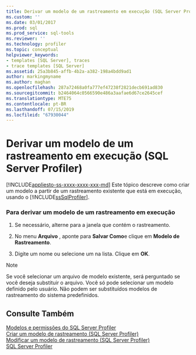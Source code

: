 ```yaml
---
title: Derivar um modelo de um rastreamento em execução (SQL Server Profiler) | Microsoft Docs
ms.custom: ''
ms.date: 03/01/2017
ms.prod: sql
ms.prod_service: sql-tools
ms.reviewer: ''
ms.technology: profiler
ms.topic: conceptual
helpviewer_keywords:
- templates [SQL Server], traces
- trace templates [SQL Server]
ms.assetid: 25a3b845-affb-4b2a-a382-198a4bdd9ad1
author: markingmyname
ms.author: maghan
ms.openlocfilehash: 287a72468a0fa777ef47238f2821decb691ad830
ms.sourcegitcommit: b2464064c0566590e486a3aafae6d67ce2645cef
ms.translationtype: MTE75
ms.contentlocale: pt-BR
ms.lasthandoff: 07/15/2019
ms.locfileid: "67930044"
---
```

# <a name="derive-a-template-from-a-running-trace-sql-server-profiler"></a>Derivar um modelo de um rastreamento em execução (SQL Server Profiler)
[!INCLUDE[appliesto-ss-xxxx-xxxx-xxx-md](../../includes/appliesto-ss-xxxx-xxxx-xxx-md.md)]
  Este tópico descreve como criar um modelo a partir de um rastreamento existente que está em execução, usando o [!INCLUDE[ssSqlProfiler](../../includes/sssqlprofiler-md.md)].  
  
### <a name="to-derive-a-template-from-a-running-trace"></a>Para derivar um modelo de um rastreamento em execução  
  
1.  Se necessário, alterne para a janela que contém o rastreamento.  
  
2.  No menu **Arquivo** , aponte para **Salvar Como**e clique em **Modelo de Rastreamento**.  
  
3.  Digite um nome ou selecione um na lista. Clique em **OK**.  
  
> [!NOTE]  
>  Se você selecionar um arquivo de modelo existente, será perguntado se você deseja substituir o arquivo. Você só pode selecionar um modelo definido pelo usuário. Não podem ser substituídos modelos de rastreamento do sistema predefinidos.  
  
## <a name="see-also"></a>Consulte Também  
 [Modelos e permissões do SQL Server Profiler](../../tools/sql-server-profiler/sql-server-profiler-templates-and-permissions.md)   
 [Criar um modelo de rastreamento &#40;SQL Server Profiler&#41;](../../tools/sql-server-profiler/create-a-trace-template-sql-server-profiler.md)   
 [Modificar um modelo de rastreamento &#40;SQL Server Profiler&#41;](../../tools/sql-server-profiler/modify-a-trace-template-sql-server-profiler.md)   
 [SQL Server Profiler](../../tools/sql-server-profiler/sql-server-profiler.md)  
  
  
